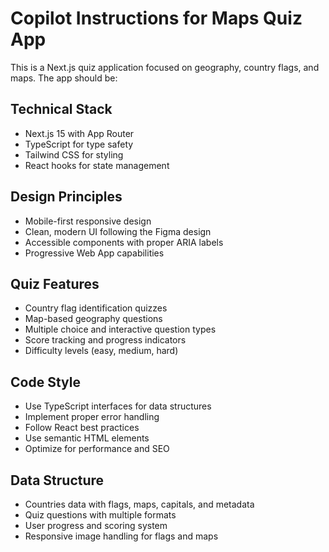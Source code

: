 # Copilot Instructions for Maps Quiz App

<!-- Use this file to provide workspace-specific custom instructions to Copilot. For more details, visit https://code.visualstudio.com/docs/copilot/copilot-customization#_use-a-githubcopilotinstructionsmd-file -->

This is a Next.js quiz application focused on geography, country flags, and maps. The app should be:

## Technical Stack
- Next.js 15 with App Router
- TypeScript for type safety
- Tailwind CSS for styling
- React hooks for state management

## Design Principles
- Mobile-first responsive design
- Clean, modern UI following the Figma design
- Accessible components with proper ARIA labels
- Progressive Web App capabilities

## Quiz Features
- Country flag identification quizzes
- Map-based geography questions
- Multiple choice and interactive question types
- Score tracking and progress indicators
- Difficulty levels (easy, medium, hard)

## Code Style
- Use TypeScript interfaces for data structures
- Implement proper error handling
- Follow React best practices
- Use semantic HTML elements
- Optimize for performance and SEO

## Data Structure
- Countries data with flags, maps, capitals, and metadata
- Quiz questions with multiple formats
- User progress and scoring system
- Responsive image handling for flags and maps
